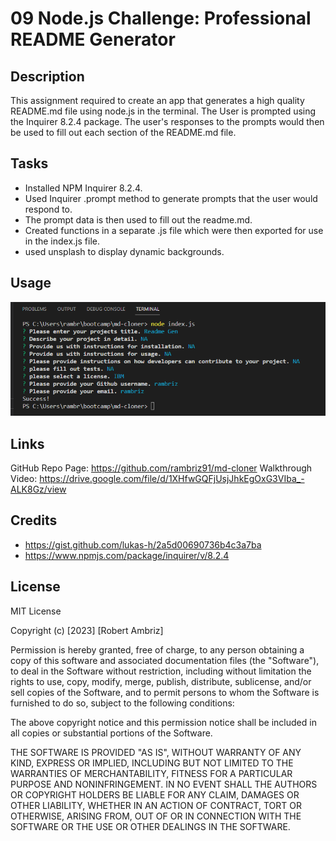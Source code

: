 # 09 Node.js Challenge: Professional README Generator

## Description

This assignment required to create an app that generates a high quality README.md file using node.js in the terminal. The User is prompted using the Inquirer 8.2.4 package. The user's responses to the prompts would then be used to fill out each section of the README.md file.

## Tasks 

- Installed NPM Inquirer 8.2.4.
- Used Inquirer .prompt method to generate prompts that the user would respond to.
- The prompt data is then used to fill out the readme.md.
- Created functions in a separate .js file which were then exported for use in the index.js file.
- used unsplash to display dynamic backgrounds.

## Usage

![Alt text](Develop/utils/Screenshot%202023-03-02%20140733.png)

## Links
GitHub Repo Page: https://github.com/rambriz91/md-cloner
Walkthrough Video: https://drive.google.com/file/d/1XHfwGQFjUsjJhkEgOxG3VIba_-ALK8Gz/view
## Credits

- https://gist.github.com/lukas-h/2a5d00690736b4c3a7ba
- https://www.npmjs.com/package/inquirer/v/8.2.4

## License

MIT License

Copyright (c) [2023] [Robert Ambriz]

Permission is hereby granted, free of charge, to any person obtaining a copy
of this software and associated documentation files (the "Software"), to deal
in the Software without restriction, including without limitation the rights
to use, copy, modify, merge, publish, distribute, sublicense, and/or sell
copies of the Software, and to permit persons to whom the Software is
furnished to do so, subject to the following conditions:

The above copyright notice and this permission notice shall be included in all
copies or substantial portions of the Software.

THE SOFTWARE IS PROVIDED "AS IS", WITHOUT WARRANTY OF ANY KIND, EXPRESS OR
IMPLIED, INCLUDING BUT NOT LIMITED TO THE WARRANTIES OF MERCHANTABILITY,
FITNESS FOR A PARTICULAR PURPOSE AND NONINFRINGEMENT. IN NO EVENT SHALL THE
AUTHORS OR COPYRIGHT HOLDERS BE LIABLE FOR ANY CLAIM, DAMAGES OR OTHER
LIABILITY, WHETHER IN AN ACTION OF CONTRACT, TORT OR OTHERWISE, ARISING FROM,
OUT OF OR IN CONNECTION WITH THE SOFTWARE OR THE USE OR OTHER DEALINGS IN THE
SOFTWARE.